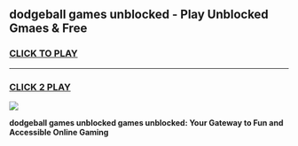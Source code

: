 
## dodgeball games unblocked - Play Unblocked Gmaes & Free
<h3>
<a href="https://news.freeplayer.one?title=dodgeball_games_unblocked&ref=23F">CLICK TO PLAY</a></h3>
<hr>

<h3>
<a href="https://news.freeplayer.one?title=dodgeball_games_unblocked&ref=23F">CLICK 2 PLAY</a>
  
</h3>

<a href="https://news.freeplayer.one?title=dodgeball_games_unblocked&ref=23F/"><img src="https://clearcache.store/games.png"></a>


**dodgeball games unblocked games unblocked: Your Gateway to Fun and Accessible Online Gaming**
